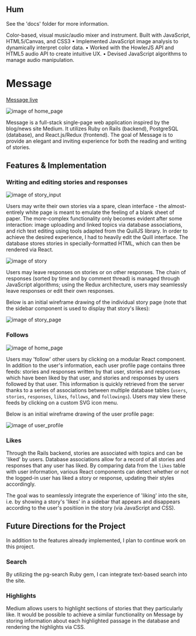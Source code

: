## Hum

See the 'docs' folder for more information.

Color-based, visual music/audio mixer and instrument. Built with JavaScript, HTML5/Canvas, and CSS3
	•	Implemented JavaScript image analysis to dynamically interpret color data.
	•	Worked with the HowlerJS API and HTML5 audio API to create intuitive UX.
	•	Devised JavaScript algorithms to manage audio manipulation.

# Message

[Message live][app]

[app]: http://www.message-medium.net/

![image of home_page](docs/caps/m-cap-home.jpg)

Message is a full-stack single-page web application inspired by the blog/news site Medium. It utilizes Ruby on Rails (backend), PostgreSQL (database), and React.js/Redux (frontend). The goal of Message is to provide an elegant and inviting experience for both the reading and writing of stories.

## Features & Implementation

### Writing and editing stories and responses

![image of story_input](docs/caps/m-cap-story-input.jpg)

Users may write their own stories via a spare, clean interface - the almost-entirely white page is meant to emulate the feeling of a blank sheet of paper. The more-complex functionality only becomes evident after some interaction: image uploading and linked topics via database associations, and rich text editing using tools adapted from the QuillJS library. In order to achieve the desired experience, I had to heavily edit the Quill interface. The database stores stories in specially-formatted HTML, which can then be rendered via React.

![image of story](docs/caps/m-cap-story.jpg)

Users may leave responses on stories or on other responses. The chain of responses (sorted by time and by comment thread) is managed through JavaScript algorithms; using the Redux architecture, users may seamlessly leave responses or edit their own responses.

Below is an initial wireframe drawing of the individual story page (note that the sidebar component is used to display that story's likes):

![image of story_page](docs/wireframes/story.png)

### Follows

![image of home_page](docs/caps/m-cap-profile.jpg)

Users may 'follow' other users by clicking on a modular React component. In addition to the user's information, each user profile page contains three feeds: stories and responses written by that user, stories and responses which have been liked by that user, and stories and responses by users followed by that user. This information is quickly retrieved from the server thanks to a series of associations between multiple database tables (`users`, `stories`, `responses`, `likes`, `follows`, and `followings`). Users may view these feeds by clicking on a custom SVG icon menu.

Below is an initial wireframe drawing of the user profile page:

![image of user_profile](docs/wireframes/user-profile.png)

### Likes

Through the Rails backend, stories are associated with topics and can be 'liked' by users. Database associations allow for a record of all stories and responses that any user has liked. By comparing data from the `likes` table with user information, various React components can detect whether or not the logged-in user has liked a story or response, updating their styles accordingly.

The goal was to seamlessly integrate the experience of 'liking' into the site, i.e. by showing a story's 'likes' in a sidebar that appears and disappears according to the user's positiion in the story (via JavaScript and CSS).

## Future Directions for the Project

In addition to the features already implemented, I plan to continue work on this project.

### Search

By utilizing the pg-search Ruby gem, I can integrate text-based search into the site.

### Highlights

Medium allows users to highlight sections of stories that they particularly like. It would be possible to achieve a similar functionality on Message by storing information about each highlighted passage in the database and rendering the highlights via CSS.
